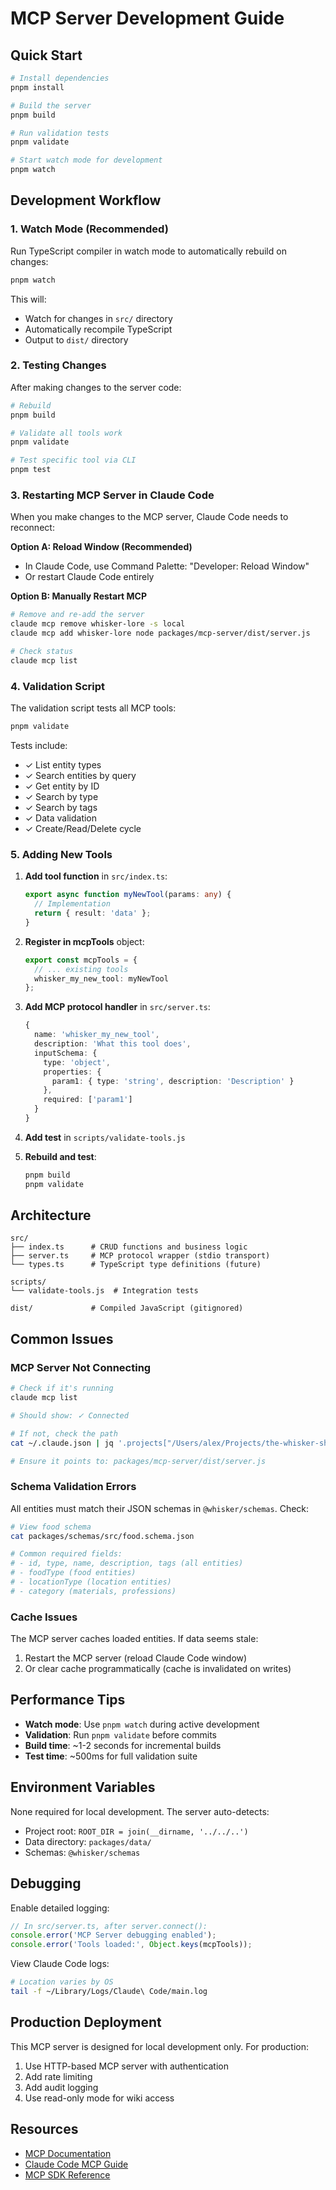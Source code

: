 # MCP Server Development Guide

## Quick Start

```bash
# Install dependencies
pnpm install

# Build the server
pnpm build

# Run validation tests
pnpm validate

# Start watch mode for development
pnpm watch
```

## Development Workflow

### 1. Watch Mode (Recommended)

Run TypeScript compiler in watch mode to automatically rebuild on changes:

```bash
pnpm watch
```

This will:
- Watch for changes in `src/` directory
- Automatically recompile TypeScript
- Output to `dist/` directory

### 2. Testing Changes

After making changes to the server code:

```bash
# Rebuild
pnpm build

# Validate all tools work
pnpm validate

# Test specific tool via CLI
pnpm test
```

### 3. Restarting MCP Server in Claude Code

When you make changes to the MCP server, Claude Code needs to reconnect:

**Option A: Reload Window (Recommended)**
- In Claude Code, use Command Palette: "Developer: Reload Window"
- Or restart Claude Code entirely

**Option B: Manually Restart MCP**
```bash
# Remove and re-add the server
claude mcp remove whisker-lore -s local
claude mcp add whisker-lore node packages/mcp-server/dist/server.js

# Check status
claude mcp list
```

### 4. Validation Script

The validation script tests all MCP tools:

```bash
pnpm validate
```

Tests include:
- ✓ List entity types
- ✓ Search entities by query
- ✓ Get entity by ID
- ✓ Search by type
- ✓ Search by tags
- ✓ Data validation
- ✓ Create/Read/Delete cycle

### 5. Adding New Tools

1. **Add tool function** in `src/index.ts`:
   ```typescript
   export async function myNewTool(params: any) {
     // Implementation
     return { result: 'data' };
   }
   ```

2. **Register in mcpTools** object:
   ```typescript
   export const mcpTools = {
     // ... existing tools
     whisker_my_new_tool: myNewTool
   };
   ```

3. **Add MCP protocol handler** in `src/server.ts`:
   ```typescript
   {
     name: 'whisker_my_new_tool',
     description: 'What this tool does',
     inputSchema: {
       type: 'object',
       properties: {
         param1: { type: 'string', description: 'Description' }
       },
       required: ['param1']
     }
   }
   ```

4. **Add test** in `scripts/validate-tools.js`

5. **Rebuild and test**:
   ```bash
   pnpm build
   pnpm validate
   ```

## Architecture

```
src/
├── index.ts      # CRUD functions and business logic
├── server.ts     # MCP protocol wrapper (stdio transport)
└── types.ts      # TypeScript type definitions (future)

scripts/
└── validate-tools.js  # Integration tests

dist/             # Compiled JavaScript (gitignored)
```

## Common Issues

### MCP Server Not Connecting

```bash
# Check if it's running
claude mcp list

# Should show: ✓ Connected

# If not, check the path
cat ~/.claude.json | jq '.projects["/Users/alex/Projects/the-whisker-shogunate"].mcpServers'

# Ensure it points to: packages/mcp-server/dist/server.js
```

### Schema Validation Errors

All entities must match their JSON schemas in `@whisker/schemas`. Check:

```bash
# View food schema
cat packages/schemas/src/food.schema.json

# Common required fields:
# - id, type, name, description, tags (all entities)
# - foodType (food entities)
# - locationType (location entities)
# - category (materials, professions)
```

### Cache Issues

The MCP server caches loaded entities. If data seems stale:

1. Restart the MCP server (reload Claude Code window)
2. Or clear cache programmatically (cache is invalidated on writes)

## Performance Tips

- **Watch mode**: Use `pnpm watch` during active development
- **Validation**: Run `pnpm validate` before commits
- **Build time**: ~1-2 seconds for incremental builds
- **Test time**: ~500ms for full validation suite

## Environment Variables

None required for local development. The server auto-detects:
- Project root: `ROOT_DIR = join(__dirname, '../../..')`
- Data directory: `packages/data/`
- Schemas: `@whisker/schemas`

## Debugging

Enable detailed logging:

```javascript
// In src/server.ts, after server.connect():
console.error('MCP Server debugging enabled');
console.error('Tools loaded:', Object.keys(mcpTools));
```

View Claude Code logs:
```bash
# Location varies by OS
tail -f ~/Library/Logs/Claude\ Code/main.log
```

## Production Deployment

This MCP server is designed for local development only. For production:

1. Use HTTP-based MCP server with authentication
2. Add rate limiting
3. Add audit logging
4. Use read-only mode for wiki access

## Resources

- [MCP Documentation](https://modelcontextprotocol.io)
- [Claude Code MCP Guide](https://docs.claude.com/en/docs/claude-code/mcp)
- [MCP SDK Reference](https://github.com/modelcontextprotocol/sdk)

